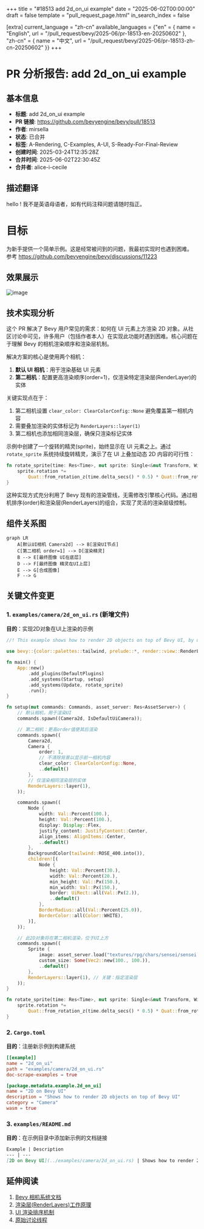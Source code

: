 +++
title = "#18513 add 2d_on_ui example"
date = "2025-06-02T00:00:00"
draft = false
template = "pull_request_page.html"
in_search_index = false

[extra]
current_language = "zh-cn"
available_languages = {"en" = { name = "English", url = "/pull_request/bevy/2025-06/pr-18513-en-20250602" }, "zh-cn" = { name = "中文", url = "/pull_request/bevy/2025-06/pr-18513-zh-cn-20250602" }}
+++

# PR 分析报告: add 2d_on_ui example

## 基本信息
- **标题**: add 2d_on_ui example
- **PR 链接**: https://github.com/bevyengine/bevy/pull/18513
- **作者**: mirsella
- **状态**: 已合并
- **标签**: A-Rendering, C-Examples, A-UI, S-Ready-For-Final-Review
- **创建时间**: 2025-03-24T12:35:28Z
- **合并时间**: 2025-06-02T22:30:45Z
- **合并者**: alice-i-cecile

## 描述翻译
hello ! 我不是英语母语者，如有代码注释问题请随时指正。

# 目标

为新手提供一个简单示例。这是经常被问到的问题，我最初实现时也遇到困难。
参考 https://github.com/bevyengine/bevy/discussions/11223

## 效果展示

![image](https://github.com/user-attachments/assets/179ec3ad-add5-4963-ab32-3ad1cc9df15c)

## 技术实现分析

这个 PR 解决了 Bevy 用户常见的需求：如何在 UI 元素上方渲染 2D 对象。从社区讨论中可见，许多用户（包括作者本人）在实现此功能时遇到困难。核心问题在于理解 Bevy 的相机渲染顺序和渲染层机制。

解决方案的核心是使用两个相机：
1. **默认 UI 相机**：用于渲染基础 UI 元素
2. **第二相机**：配置更高渲染顺序(order=1)，仅渲染特定渲染层(RenderLayer)的实体

关键实现点在于：
1. 第二相机设置 `clear_color: ClearColorConfig::None` 避免覆盖第一相机内容
2. 需要叠加渲染的实体标记为 `RenderLayers::layer(1)`
3. 第二相机也添加相同渲染层，确保只渲染标记实体

示例中创建了一个旋转的精灵(sprite)，始终显示在 UI 元素之上。通过 `rotate_sprite` 系统持续旋转精灵，演示了在 UI 上叠加动态 2D 内容的可行性：

```rust
fn rotate_sprite(time: Res<Time>, mut sprite: Single<&mut Transform, With<Sprite>>) {
    sprite.rotation *=
        Quat::from_rotation_z(time.delta_secs() * 0.5) * Quat::from_rotation_y(time.delta_secs());
}
```

这种实现方式充分利用了 Bevy 现有的渲染管线，无需修改引擎核心代码。通过相机排序(order)和渲染层(RenderLayers)的组合，实现了灵活的渲染层级控制。

## 组件关系图

```mermaid
graph LR
    A[默认UI相机 Camera2d] --> B[渲染UI节点]
    C[第二相机 order=1] --> D[渲染精灵]
    B --> E[最终图像 UI在底层]
    D --> F[最终图像 精灵在UI上层]
    E --> G[合成图像]
    F --> G
```

## 关键文件变更

### 1. `examples/camera/2d_on_ui.rs` (新增文件)
**目的**：实现2D对象在UI上渲染的示例

```rust
//! This example shows how to render 2D objects on top of Bevy UI, by using a second camera with a higher `order` than the UI camera.

use bevy::{color::palettes::tailwind, prelude::*, render::view::RenderLayers};

fn main() {
    App::new()
        .add_plugins(DefaultPlugins)
        .add_systems(Startup, setup)
        .add_systems(Update, rotate_sprite)
        .run();
}

fn setup(mut commands: Commands, asset_server: Res<AssetServer>) {
    // 默认相机，用于渲染UI
    commands.spawn((Camera2d, IsDefaultUiCamera));

    // 第二相机：更高order值使其后渲染
    commands.spawn((
        Camera2d,
        Camera {
            order: 1,
            // 不清除背景以显示前一相机内容
            clear_color: ClearColorConfig::None,
            ..default()
        },
        // 仅渲染相同渲染层的实体
        RenderLayers::layer(1),
    ));

    commands.spawn((
        Node {
            width: Val::Percent(100.),
            height: Val::Percent(100.),
            display: Display::Flex,
            justify_content: JustifyContent::Center,
            align_items: AlignItems::Center,
            ..default()
        },
        BackgroundColor(tailwind::ROSE_400.into()),
        children![(
            Node {
                height: Val::Percent(30.),
                width: Val::Percent(20.),
                min_height: Val::Px(150.),
                min_width: Val::Px(150.),
                border: UiRect::all(Val::Px(2.)),
                ..default()
            },
            BorderRadius::all(Val::Percent(25.0)),
            BorderColor::all(Color::WHITE),
        )],
    ));

    // 此2D对象将在第二相机渲染，位于UI上方
    commands.spawn((
        Sprite {
            image: asset_server.load("textures/rpg/chars/sensei/sensei.png"),
            custom_size: Some(Vec2::new(100., 100.)),
            ..default()
        },
        RenderLayers::layer(1), // 关键：指定渲染层
    ));
}

fn rotate_sprite(time: Res<Time>, mut sprite: Single<&mut Transform, With<Sprite>>) {
    sprite.rotation *=
        Quat::from_rotation_z(time.delta_secs() * 0.5) * Quat::from_rotation_y(time.delta_secs());
}
```

### 2. `Cargo.toml`
**目的**：注册新示例到构建系统

```toml
[[example]]
name = "2d_on_ui"
path = "examples/camera/2d_on_ui.rs"
doc-scrape-examples = true

[package.metadata.example.2d_on_ui]
name = "2D on Bevy UI"
description = "Shows how to render 2D objects on top of Bevy UI"
category = "Camera"
wasm = true
```

### 3. `examples/README.md`
**目的**：在示例目录中添加新示例的文档链接

```markdown
Example | Description
--- | ---
[2D on Bevy UI](../examples/camera/2d_on_ui.rs) | Shows how to render 2D objects on top of Bevy UI
```

## 延伸阅读
1. [Bevy 相机系统文档](https://docs.rs/bevy/latest/bevy/core_pipeline/core_2d/struct.Camera2d.html)
2. [渲染层(RenderLayers)工作原理](https://docs.rs/bevy/latest/bevy/render/view/struct.RenderLayers.html)
3. [UI 渲染排序机制](https://docs.rs/bevy/latest/bevy/ui/entity/struct.UiStack.html)
4. [原始讨论线程](https://github.com/bevyengine/bevy/discussions/11223)